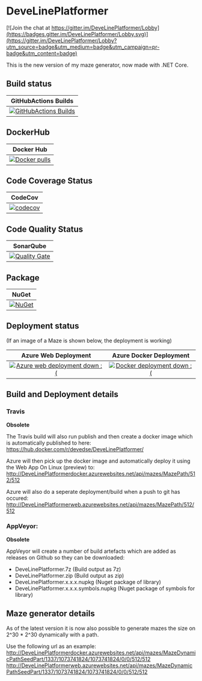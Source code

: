 # DeveLinePlatformer

[![Join the chat at https://gitter.im/DeveLinePlatformer/Lobby](https://badges.gitter.im/DeveLinePlatformer/Lobby.svg)](https://gitter.im/DeveLinePlatformer/Lobby?utm_source=badge&utm_medium=badge&utm_campaign=pr-badge&utm_content=badge)

This is the new version of my maze generator, now made with .NET Core.

## Build status

| GitHubActions Builds |
|:--------------------:|
| [![GitHubActions Builds](https://github.com/devedse/DeveLinePlatformer/workflows/GitHubActionsBuilds/badge.svg)](https://github.com/devedse/DeveLinePlatformer/actions/workflows/githubactionsbuilds.yml) |

## DockerHub

| Docker Hub |
|:----------:|
| [![Docker pulls](https://img.shields.io/docker/v/devedse/DeveLinePlatformerweb)](https://hub.docker.com/r/devedse/DeveLinePlatformerweb/) |

## Code Coverage Status

| CodeCov |
|:-------:|
| [![codecov](https://codecov.io/gh/devedse/DeveLinePlatformer/branch/master/graph/badge.svg)](https://codecov.io/gh/devedse/DeveLinePlatformer) |

## Code Quality Status

| SonarQube |
|:---------:|
| [![Quality Gate](https://sonarcloud.io/api/project_badges/measure?project=DeveLinePlatformer&metric=alert_status)](https://sonarcloud.io/dashboard?id=DeveLinePlatformer) |

## Package

| NuGet |
|:-----:|
| [![NuGet](https://img.shields.io/nuget/v/DeveLinePlatformer.svg)](https://www.nuget.org/packages/DeveLinePlatformer/) |

## Deployment status

(If an image of a Maze is shown below, the deployment is working)

| Azure Web Deployment | Azure Docker Deployment |
|:--------------------:|:-----------------------:|
| [![Azure web deployment down :(](http://DeveLinePlatformerweb.azurewebsites.net/api/mazes/MazePath/192/64)](http://DeveLinePlatformerweb.azurewebsites.net/api/mazes/MazePath/192/64) | [![Docker deployment down :(](http://DeveLinePlatformerdocker.azurewebsites.net/api/mazes/MazePath/192/64)](http://DeveLinePlatformerdocker.azurewebsites.net/api/mazes/MazePath/192/64) |

## Build and Deployment details

### Travis

**Obsolete**

The Travis build will also run publish and then create a docker image which is automatically published to here:
https://hub.docker.com/r/devedse/DeveLinePlatformer/

Azure will then pick up the docker image and automatically deploy it using the Web App On Linux (preview) to:
http://DeveLinePlatformerdocker.azurewebsites.net/api/mazes/MazePath/512/512

Azure will also do a seperate deployment/build when a push to git has occured:
http://DeveLinePlatformerweb.azurewebsites.net/api/mazes/MazePath/512/512

### AppVeyor:

**Obsolete**

AppVeyor will create a number of build artefacts which are added as releases on Github so they can be downloaded:
* DeveLinePlatformer.7z (Build output as 7z)
* DeveLinePlatformer.zip (Build output as zip)
* DeveLinePlatformer.x.x.x.nupkg (Nuget package of library)
* DeveLinePlatformer.x.x.x.symbols.nupkg (Nuget package of symbols for library)

## Maze generator details

As of the latest version it is now also possible to generate mazes the size on 2^30 * 2^30 dynamically with a path.

Use the following url as an example:
http://DeveLinePlatformerdocker.azurewebsites.net/api/mazes/MazeDynamicPathSeedPart/1337/1073741824/1073741824/0/0/512/512
http://DeveLinePlatformerweb.azurewebsites.net/api/mazes/MazeDynamicPathSeedPart/1337/1073741824/1073741824/0/0/512/512

